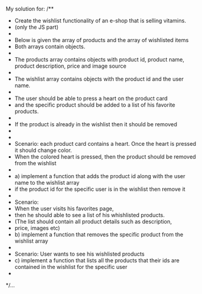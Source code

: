 My solution for:
/**
 * Create the wishlist functionality of an e-shop that is selling vitamins.
 * (only the JS part)
 * 
 * Below is given the array of products and the array of wishlisted items
 * Both arrays contain objects.
 * 
 * The products array contains objects with product id, product name, product description, price and image source
 * 
 * The wishlist array contains objects with the product id and the user name.
 * 
 * The user should be able to press a heart on the product card 
 * and the specific product should be added to a list of his favorite products.
 * 
 * If the product is already in the wishlist then it should be removed
 * 
 * 
 * Scenario: each product card contains a heart. Once the heart is pressed it should change color.
 * When the colored heart is pressed, then the product should be removed from the wishlist
 * 
 * a) implement a function that adds the product id along with the user name to the wishlist array
 * if the product id for the specific user is in the wishlist then remove it
 * 
 * Scenario:
 * When the user visits his favorites page, 
 * then he should able to see a list of his whishlisted products. 
 * (The list should contain all product details such as description, 
 * price, images etc)
 * b) implement a function that removes the specific product from the wishlist array
 * 
 * Scenario: User wants to see his wishlisted products
 * c) implement a function that lists all the products that their ids are contained in the wishlist for the specific user
 * 
 */...
